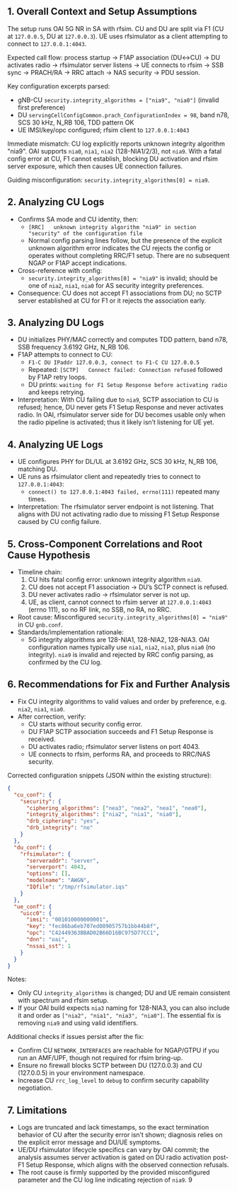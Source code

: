 ## 1. Overall Context and Setup Assumptions
The setup runs OAI 5G NR in SA with rfsim. CU and DU are split via F1 (CU at `127.0.0.5`, DU at `127.0.0.3`). UE uses rfsimulator as a client attempting to connect to `127.0.0.1:4043`.

Expected call flow: process startup → F1AP association (DU↔CU) → DU activates radio → rfsimulator server listens → UE connects to rfsim → SSB sync → PRACH/RA → RRC attach → NAS security → PDU session.

Key configuration excerpts parsed:
- gNB-CU `security.integrity_algorithms = ["nia9", "nia0"]` (invalid first preference)
- DU `servingCellConfigCommon.prach_ConfigurationIndex = 98`, band n78, SCS 30 kHz, N_RB 106, TDD pattern OK
- UE IMSI/key/opc configured; rfsim client to `127.0.0.1:4043`

Immediate mismatch: CU log explicitly reports unknown integrity algorithm "nia9". OAI supports `nia0`, `nia1`, `nia2` (128-NIA1/2/3), not `nia9`. With a fatal config error at CU, F1 cannot establish, blocking DU activation and rfsim server exposure, which then causes UE connection failures.

Guiding misconfiguration: `security.integrity_algorithms[0] = nia9`.

## 2. Analyzing CU Logs
- Confirms SA mode and CU identity, then:
  - `[RRC]   unknown integrity algorithm "nia9" in section "security" of the configuration file`
  - Normal config parsing lines follow, but the presence of the explicit unknown algorithm error indicates the CU rejects the config or operates without completing RRC/F1 setup. There are no subsequent NGAP or F1AP accept indications.
- Cross-reference with config:
  - `security.integrity_algorithms[0] = "nia9"` is invalid; should be one of `nia2`, `nia1`, `nia0` for AS security integrity preferences.
- Consequence: CU does not accept F1 associations from DU; no SCTP server established at CU for F1 or it rejects the association early.

## 3. Analyzing DU Logs
- DU initializes PHY/MAC correctly and computes TDD pattern, band n78, SSB frequency 3.6192 GHz, N_RB 106.
- F1AP attempts to connect to CU:
  - `F1-C DU IPaddr 127.0.0.3, connect to F1-C CU 127.0.0.5`
  - Repeated: `[SCTP]   Connect failed: Connection refused` followed by F1AP retry loops.
  - DU prints: `waiting for F1 Setup Response before activating radio` and keeps retrying.
- Interpretation: With CU failing due to `nia9`, SCTP association to CU is refused; hence, DU never gets F1 Setup Response and never activates radio. In OAI, rfsimulator server side for DU becomes usable only when the radio pipeline is activated; thus it likely isn’t listening for UE yet.

## 4. Analyzing UE Logs
- UE configures PHY for DL/UL at 3.6192 GHz, SCS 30 kHz, N_RB 106, matching DU.
- UE runs as rfsimulator client and repeatedly tries to connect to `127.0.0.1:4043`:
  - `connect() to 127.0.0.1:4043 failed, errno(111)` repeated many times.
- Interpretation: The rfsimulator server endpoint is not listening. That aligns with DU not activating radio due to missing F1 Setup Response caused by CU config failure.

## 5. Cross-Component Correlations and Root Cause Hypothesis
- Timeline chain:
  1) CU hits fatal config error: unknown integrity algorithm `nia9`.
  2) CU does not accept F1 association → DU’s SCTP connect is refused.
  3) DU never activates radio → rfsimulator server is not up.
  4) UE, as client, cannot connect to rfsim server at `127.0.0.1:4043` (errno 111), so no RF link, no SSB, no RA, no RRC.
- Root cause: Misconfigured `security.integrity_algorithms[0] = "nia9"` in CU `gnb.conf`.
- Standards/implementation rationale:
  - 5G integrity algorithms are 128-NIA1, 128-NIA2, 128-NIA3. OAI configuration names typically use `nia1`, `nia2`, `nia3`, plus `nia0` (no integrity). `nia9` is invalid and rejected by RRC config parsing, as confirmed by the CU log.

## 6. Recommendations for Fix and Further Analysis
- Fix CU integrity algorithms to valid values and order by preference, e.g. `nia2`, `nia1`, `nia0`.
- After correction, verify:
  - CU starts without security config error.
  - DU F1AP SCTP association succeeds and F1 Setup Response is received.
  - DU activates radio; rfsimulator server listens on port 4043.
  - UE connects to rfsim, performs RA, and proceeds to RRC/NAS security.

Corrected configuration snippets (JSON within the existing structure):

```json
{
  "cu_conf": {
    "security": {
      "ciphering_algorithms": ["nea3", "nea2", "nea1", "nea0"],
      "integrity_algorithms": ["nia2", "nia1", "nia0"],
      "drb_ciphering": "yes",
      "drb_integrity": "no"
    }
  },
  "du_conf": {
    "rfsimulator": {
      "serveraddr": "server",
      "serverport": 4043,
      "options": [],
      "modelname": "AWGN",
      "IQfile": "/tmp/rfsimulator.iqs"
    }
  },
  "ue_conf": {
    "uicc0": {
      "imsi": "001010000000001",
      "key": "fec86ba6eb707ed08905757b1bb44b8f",
      "opc": "C42449363BBAD02B66D16BC975D77CC1",
      "dnn": "oai",
      "nssai_sst": 1
    }
  }
}
```

Notes:
- Only CU `integrity_algorithms` is changed; DU and UE remain consistent with spectrum and rfsim setup.
- If your OAI build expects `nia3` naming for 128-NIA3, you can also include it and order as `["nia2", "nia1", "nia3", "nia0"]`. The essential fix is removing `nia9` and using valid identifiers.

Additional checks if issues persist after the fix:
- Confirm CU `NETWORK_INTERFACES` are reachable for NGAP/GTPU if you run an AMF/UPF, though not required for rfsim bring-up.
- Ensure no firewall blocks SCTP between DU (127.0.0.3) and CU (127.0.0.5) in your environment namespace.
- Increase CU `rrc_log_level` to `debug` to confirm security capability negotiation.

## 7. Limitations
- Logs are truncated and lack timestamps, so the exact termination behavior of CU after the security error isn’t shown; diagnosis relies on the explicit error message and DU/UE symptoms.
- UE/DU rfsimulator lifecycle specifics can vary by OAI commit; the analysis assumes server activation is gated on DU radio activation post-F1 Setup Response, which aligns with the observed connection refusals.
- The root cause is firmly supported by the provided misconfigured parameter and the CU log line indicating rejection of `nia9`.
9